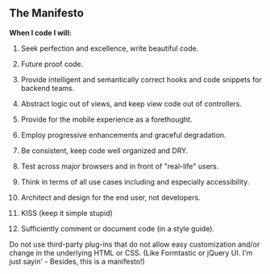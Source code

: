 The Manifesto
-------------

**When I code I will:**

1.  Seek perfection and excellence, write beautiful code.

2.  Future proof code.

3.  Provide intelligent and semantically correct hooks and code snippets for backend teams.

4.  Abstract logic out of views, and keep view code out of controllers.

5.  Provide for the mobile experience as a forethought.

6.  Employ progressive enhancements and graceful degradation.

7.  Be consistent, keep code well organized and DRY.

8.  Test across major browsers and in front of "real-life" users.

9.  Think in terms of all use cases including and especially accessibility.

10. Architect and design for the end user, not developers.

11. KISS (keep it simple stupid)

12. Sufficiently comment or document code (in a style guide).


Do not use third-party plug-ins that do not allow easy customization and/or change in the underlying HTML or CSS. (Like Formtastic or jQuery UI. I'm just sayin' - Besides, this is a manifesto!)
